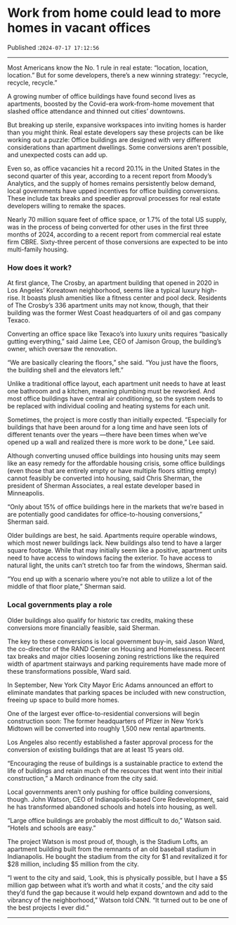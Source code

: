 # Work from home could lead to more homes in vacant offices

Published :`2024-07-17 17:12:56`

---

Most Americans know the No. 1 rule in real estate: “location, location, location.” But for some developers, there’s a new winning strategy: “recycle, recycle, recycle.”

A growing number of office buildings have found second lives as apartments, boosted by the Covid-era work-from-home movement that slashed office attendance and thinned out cities’ downtowns.

But breaking up sterile, expansive workspaces into inviting homes is harder than you might think. Real estate developers say these projects can be like working out a puzzle: Office buildings are designed with very different considerations than apartment dwellings. Some conversions aren’t possible, and unexpected costs can add up.

Even so, as office vacancies hit a record 20.1% in the United States in the second quarter of this year, according to a recent report from Moody’s Analytics, and the supply of homes remains persistently below demand, local governments have upped incentives for office building conversions. These include tax breaks and speedier approval processes for real estate developers willing to remake the spaces.

Nearly 70 million square feet of office space, or 1.7% of the total US supply, was in the process of being converted for other uses in the first three months of 2024, according to a recent report from commercial real estate firm CBRE. Sixty-three percent of those conversions are expected to be into multi-family housing.

### How does it work?

At first glance, The Crosby, an apartment building that opened in 2020 in Los Angeles’ Koreatown neighborhood, seems like a typical luxury high-rise. It boasts plush amenities like a fitness center and pool deck. Residents of The Crosby’s 336 apartment units may not know, though, that their building was the former West Coast headquarters of oil and gas company Texaco.

Converting an office space like Texaco’s into luxury units requires “basically gutting everything,” said Jaime Lee, CEO of Jamison Group, the building’s owner, which oversaw the renovation.

“We are basically clearing the floors,” she said. “You just have the floors, the building shell and the elevators left.”

Unlike a traditional office layout, each apartment unit needs to have at least one bathroom and a kitchen, meaning plumbing must be reworked. And most office buildings have central air conditioning, so the system needs to be replaced with individual cooling and heating systems for each unit.

Sometimes, the project is more costly than initially expected. “Especially for buildings that have been around for a long time and have seen lots of different tenants over the years —there have been times when we’ve opened up a wall and realized there is more work to be done,” Lee said.

Although converting unused office buildings into housing units may seem like an easy remedy for the affordable housing crisis, some office buildings (even those that are entirely empty or have multiple floors sitting empty) cannot feasibly be converted into housing, said Chris Sherman, the president of Sherman Associates, a real estate developer based in Minneapolis.

“Only about 15% of office buildings here in the markets that we’re based in are potentially good candidates for office-to-housing conversions,” Sherman said.

Older buildings are best, he said. Apartments require operable windows, which most newer buildings lack. New buildings also tend to have a larger square footage. While that may initially seem like a positive, apartment units need to have access to windows facing the exterior. To have access to natural light, the units can’t stretch too far from the windows, Sherman said.

“You end up with a scenario where you’re not able to utilize a lot of the middle of that floor plate,” Sherman said.

### Local governments play a role

Older buildings also qualify for historic tax credits, making these conversions more financially feasible, said Sherman.

The key to these conversions is local government buy-in, said Jason Ward, the co-director of the RAND Center on Housing and Homelessness. Recent tax breaks and major cities loosening zoning restrictions like the required width of apartment stairways and parking requirements have made more of these transformations possible, Ward said.

In September, New York City Mayor Eric Adams announced an effort to eliminate mandates that parking spaces be included with new construction, freeing up space to build more homes.

One of the largest ever office-to-residential conversions will begin construction soon: The former headquarters of Pfizer in New York’s Midtown will be converted into roughly 1,500 new rental apartments.

Los Angeles also recently established a faster approval process for the conversion of existing buildings that are at least 15 years old.

“Encouraging the reuse of buildings is a sustainable practice to extend the life of buildings and retain much of the resources that went into their initial construction,” a March ordinance from the city said.

Local governments aren’t only pushing for office building conversions, though. John Watson, CEO of Indianapolis-based Core Redevelopment, said he has transformed abandoned schools and hotels into housing, as well.

“Large office buildings are probably the most difficult to do,” Watson said. “Hotels and schools are easy.”

The project Watson is most proud of, though, is the Stadium Lofts, an apartment building built from the remnants of an old baseball stadium in Indianapolis. He bought the stadium from the city for $1 and revitalized it for $28 million, including $5 million from the city.

“I went to the city and said, ‘Look, this is physically possible, but I have a $5 million gap between what it’s worth and what it costs,’ and the city said they’d fund the gap because it would help expand downtown and add to the vibrancy of the neighborhood,” Watson told CNN. “It turned out to be one of the best projects I ever did.”

---

